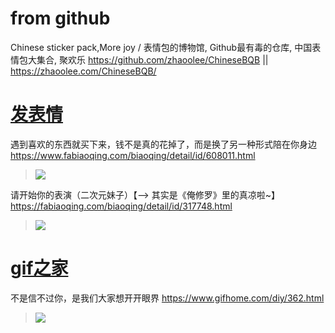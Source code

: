 
# from github

Chinese sticker pack,More joy / 表情包的博物馆, Github最有毒的仓库, 中国表情包大集合, 聚欢乐 https://github.com/zhaoolee/ChineseBQB || https://zhaoolee.com/ChineseBQB/

# [发表情](https://www.fabiaoqing.com/) 

遇到喜欢的东西就买下来，钱不是真的花掉了，而是换了另一种形式陪在你身边 https://www.fabiaoqing.com/biaoqing/detail/id/608011.html
> ![](http://wx2.sinaimg.cn/large/006HkbLkly1g2dwgsisy7j30g408bq45.jpg)

请开始你的表演（二次元妹子）【--> 其实是《俺修罗》里的真凉啦~】 https://fabiaoqing.com/biaoqing/detail/id/317748.html
> ![](http://ww1.sinaimg.cn/large/9150e4e5ly1fhoczzwdzwj205k05kmxh.jpg)

# [gif之家](https://www.gifhome.com/)

不是信不过你，是我们大家想开开眼界 https://www.gifhome.com/diy/362.html
> ![](https://tp1.gifhome.com/ws/large/005GOaLIgy1fy7k1l9gndg308c04jkc7.gif)
